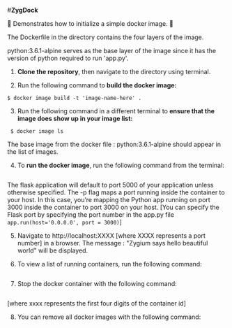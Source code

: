 #**ZygDock**

:whale: Demonstrates how to initialize a simple docker image. :whale:

The Dockerfile in the directory contains the four layers of the image.

python:3.6.1-alpine serves as the base layer of the image since it has the version
of python required to run 'app.py'.

1. **Clone the repository**, then navigate to the directory using terminal.

2. Run the following command to **build the docker image:**

```
$ docker image build -t 'image-name-here' .
```

3. Run the following command in a different terminal to **ensure that the image does
show up in your image list:**

```
 $ docker image ls
```
The base image from the docker file : python:3.6.1-alpine should appear in the list of images.

4. To **run the docker image**, run the following command from the terminal:
```$ docker run -p 3000:3000 -d 'image-name-here'
```
The flask application will default to port 5000 of your application unless otherwise specified. The -p flag maps a port running inside the container to your host. In this case, you’re mapping the Python app running on port 3000 inside the container to port 3000 on your host.
[You can specify the Flask port by specifying the port number in the app.py file ```app.run(host='0.0.0.0', port = 3000)```]

5. Navigate to http://localhost:XXXX [where XXXX represents a port number] in a browser. The message :
  "Zygium says hello beautiful world" will be displayed.

6. To view a list of running containers, run the following command:
  ```docker container ls
  ```

7. Stop the docker container with the following command:
  ```docker stop 'xxxx'
  ```
  [where xxxx represents the first four digits of the container id]

8. You can remove all docker images with the following command:
```docker rmi -f $(docker images -a -q)
```
